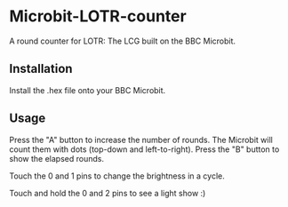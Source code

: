 # Microbit-LOTR-counter
A round counter for LOTR: The LCG built on the BBC Microbit.

## Installation
Install the .hex file onto your BBC Microbit.

## Usage
Press the "A" button to increase the number of rounds. The Microbit will count them with dots (top-down and left-to-right).
Press the "B" button to show the elapsed rounds.

Touch the 0 and 1 pins to change the brightness in a cycle.

Touch and hold the 0 and 2 pins to see a light show :)
